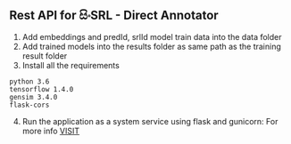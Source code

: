 ## Rest API for සිංSRL - Direct Annotator

1. Add embeddings and predId, srlId model train data into the data folder
2. Add trained models into the results folder as same path as the training result folder
3. Install all the requirements
```
python 3.6
tensorflow 1.4.0
gensim 3.4.0
flask-cors
```
4. Run the application as a system service using flask and gunicorn: For more info [VISIT](https://www.digitalocean.com/community/tutorials/how-to-serve-flask-applications-with-gunicorn-and-nginx-on-centos-7)
